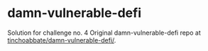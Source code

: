 # damn-vulnerable-defi

Solution for challenge no. 4
Original damn-vulnerable-defi repo at [tinchoabbate/damn-vulnerable-defi/](https://github.com/tinchoabbate/damn-vulnerable-defi/tree/v3.0.0).
